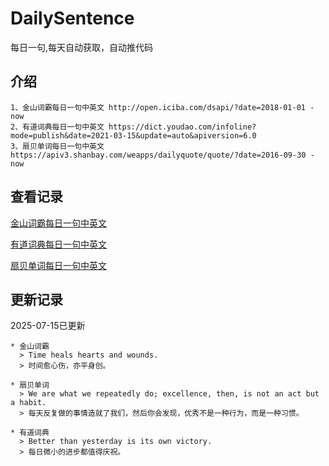 # DailySentence

每日一句,每天自动获取，自动推代码

## 介绍

```
1、金山词霸每日一句中英文 http://open.iciba.com/dsapi/?date=2018-01-01 - now
2、有道词典每日一句中英文 https://dict.youdao.com/infoline?mode=publish&date=2021-03-15&update=auto&apiversion=6.0
3、扇贝单词每日一句中英文 https://apiv3.shanbay.com/weapps/dailyquote/quote/?date=2016-09-30 - now
```

## 查看记录

[金山词霸每日一句中英文](./data/iciba/)

[有道词典每日一句中英文](./data/youdao/)

[扇贝单词每日一句中英文](./data/shanbay/)

## 更新记录
2025-07-15已更新 
```
* 金山词霸
  > Time heals hearts and wounds.
  > 时间愈心伤，亦平身创。

* 扇贝单词
  > We are what we repeatedly do; excellence, then, is not an act but a habit.
  > 每天反复做的事情造就了我们，然后你会发现，优秀不是一种行为，而是一种习惯。

* 有道词典
  > Better than yesterday is its own victory.
  > 每日微小的进步都值得庆祝。

```
